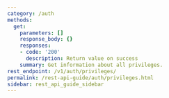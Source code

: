 ```yaml
---
category: /auth
methods:
  get:
    parameters: []
    response_body: {}
    responses:
    - code: '200'
      description: Return value on success
    summary: Get information about all privileges.
rest_endpoint: /v1/auth/privileges/
permalink: /rest-api-guide/auth/privileges.html
sidebar: rest_api_guide_sidebar
---
```

